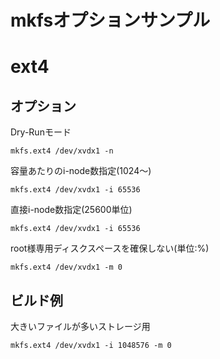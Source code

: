 mkfsオプションサンプル
=====

# ext4

## オプション

Dry-Runモード

	mkfs.ext4 /dev/xvdx1 -n

容量あたりのi-node数指定(1024～)

	mkfs.ext4 /dev/xvdx1 -i 65536

直接i-node数指定(25600単位)

	mkfs.ext4 /dev/xvdx1 -i 65536

root様専用ディスクスペースを確保しない(単位:%)

	mkfs.ext4 /dev/xvdx1 -m 0

## ビルド例

大きいファイルが多いストレージ用

	mkfs.ext4 /dev/xvdx1 -i 1048576 -m 0

